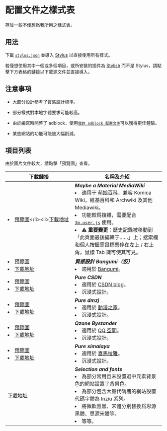# 配置文件之樣式表
存放一些不僅想爲我所用之樣式表。
## 用法
下載 [``stylus.json``](https://raw.githubusercontent.com/inchei/userstyles/stylus.json) 並導入 [Stylus](https://add0n.com/stylus.html) 以直接使用所有樣式。

若僅想使用其中一個或多個項目，或所安裝的插件為 [Stylish](https://userstyles.org/) 而不是 Stylus，請點擊下方表格的鏈接以下載源文件並直接導入。

## 注意事項
* 大部分設計參考了質感設計標準。

* 部分樣式對本地字體要求可能較高。

* 由於編寫時開啓了 adblock，使用[``我的 adblock 配置文件``](https://raw.githubusercontent.com/inchei/dotfiles/windows/adblock.txt)可以獲得更佳體驗。

* 某些網站的功能可能被大幅削減。

## 項目列表
由於圖片文件較大，請點擊「預覽圖」查看。

| <div style="width: 200px">下載鏈接</div>  | 名稱及介紹 |
| --------- | --------|
| <li>[預覽圖](https://raw.githubusercontent.com/inchei/userstyles/img/3m.png")</li><li>[下載地址](https://raw.githubusercontent.com/inchei/userstyles/source3m/3m.user.css)</li> | _**Maybe a Material MediaWiki**_<li>適用于 [萌娘百科](https://zh.moegirl.org)，兼容 Komica Wiki，維基百科和 Archwiki 及其他 Mediawiki。</li><li>功能較爲複雜，需要配合 [``3m.user.js``](https://raw.githubusercontent.com/inchei/userstyles/source/3m/3m.user.js) 使用。</li><li>:warning: **重要變更**：歷史記錄被移動到「此頁面最後編輯于……」上；搜索欄和個人按鈕需鼠標懸停在左上 / 右上角，鼠標 Tab 鍵可使其可見。</li> | 
| <li>[預覽圖](https://raw.githubusercontent.com/inchei/userstyles/img/md-bgm.png)<li>[下載地址](https://raw.githubusercontent.com/inchei/userstyles/source/Fake-material-design-bangumi.css)  | _**質感設計 Bangumi（仮）**_<li>適用於 [Bangumi](https://bgm.tv)。</li> | 
| <li>[預覽圖](https://raw.githubusercontent.com/inchei/userstyles/img/csdn.png)</li><li>[下載地址](https://raw.githubusercontent.com/inchei/userstyles/sourcePure-CSDN.css)  | _**Pure CSDN**_<li>適用於 [CSDN blog](https://blog.csdn.net)。</li><li>沉浸式設計。</li> | 
| <li>[預覽圖](https://raw.githubusercontent.com/inchei/userstyles/img/dmzj.gif)</li><li>[下載地址](https://raw.githubusercontent.com/inchei/userstyles/sourcePure-dmzj.css)  | _**Pure dmzj**_<li>適用於 [動漫之家](https://manhua.dmzj.com)。</li><li>沉浸式設計。</li> | 
| <li>[預覽圖](https://raw.githubusercontent.com/inchei/userstyles/img/qzone.png)</li><li>[下載地址](https://raw.githubusercontent.com/inchei/userstyles/sourceQzone-bystander.css)  | _**Qzone Bystander**_<li>適用於 [QQ 空間](https://qzone.qq.com)。</li><li>沉浸式設計。</li> | 
| <li>[預覽圖](https://raw.githubusercontent.com/inchei/userstyles/img/ximalaya.png)</li><li>[下載地址](https://raw.githubusercontent.com/inchei/userstyles/sourcePure-ximalaya.css)  | _**Pure ximalaya**_<li>適用於 [喜馬拉雅](https://www.ximalaya.com)。</li><li>沉浸式設計。</li> | 
| [下載地址](https://raw.githubusercontent.com/inchei/userstyles/sourceSelection-and-Fonts.css) | _**Selection and fonts**_<li>為部分常用且未設置選中元素背景色的網站設置了背景色。</li><li>為部分包含大量代碼塊的網站設置代碼字體為 Inziu 系列。</li><li>將微軟雅黑、宋體分別替換爲思源黑體、思源宋體等。</li><li>等等。</li> |
